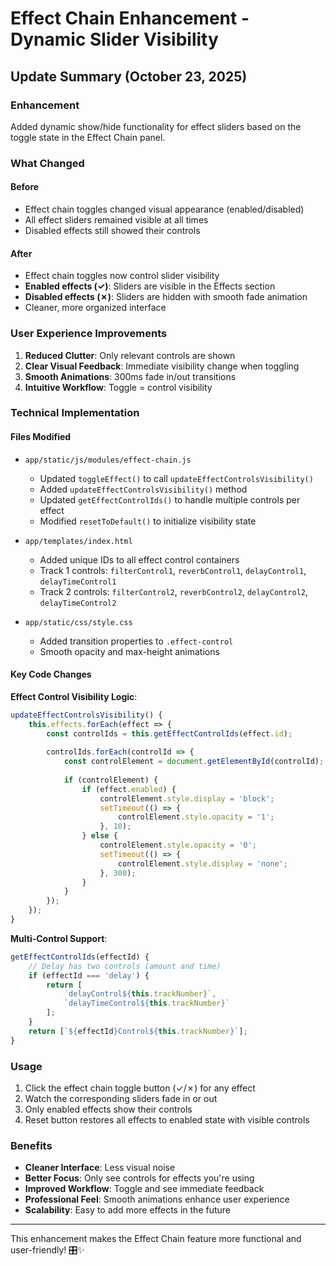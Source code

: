 # Effect Chain Enhancement - Dynamic Slider Visibility

## Update Summary (October 23, 2025)

### Enhancement
Added dynamic show/hide functionality for effect sliders based on the toggle state in the Effect Chain panel.

### What Changed

#### Before
- Effect chain toggles changed visual appearance (enabled/disabled)
- All effect sliders remained visible at all times
- Disabled effects still showed their controls

#### After
- Effect chain toggles now control slider visibility
- **Enabled effects (✓)**: Sliders are visible in the Effects section
- **Disabled effects (✗)**: Sliders are hidden with smooth fade animation
- Cleaner, more organized interface

### User Experience Improvements

1. **Reduced Clutter**: Only relevant controls are shown
2. **Clear Visual Feedback**: Immediate visibility change when toggling
3. **Smooth Animations**: 300ms fade in/out transitions
4. **Intuitive Workflow**: Toggle = control visibility

### Technical Implementation

#### Files Modified
- `app/static/js/modules/effect-chain.js`
  - Updated `toggleEffect()` to call `updateEffectControlsVisibility()`
  - Added `updateEffectControlsVisibility()` method
  - Updated `getEffectControlIds()` to handle multiple controls per effect
  - Modified `resetToDefault()` to initialize visibility state

- `app/templates/index.html`
  - Added unique IDs to all effect control containers
  - Track 1 controls: `filterControl1`, `reverbControl1`, `delayControl1`, `delayTimeControl1`
  - Track 2 controls: `filterControl2`, `reverbControl2`, `delayControl2`, `delayTimeControl2`

- `app/static/css/style.css`
  - Added transition properties to `.effect-control`
  - Smooth opacity and max-height animations

#### Key Code Changes

**Effect Control Visibility Logic**:
```javascript
updateEffectControlsVisibility() {
    this.effects.forEach(effect => {
        const controlIds = this.getEffectControlIds(effect.id);
        
        controlIds.forEach(controlId => {
            const controlElement = document.getElementById(controlId);
            
            if (controlElement) {
                if (effect.enabled) {
                    controlElement.style.display = 'block';
                    setTimeout(() => {
                        controlElement.style.opacity = '1';
                    }, 10);
                } else {
                    controlElement.style.opacity = '0';
                    setTimeout(() => {
                        controlElement.style.display = 'none';
                    }, 300);
                }
            }
        });
    });
}
```

**Multi-Control Support**:
```javascript
getEffectControlIds(effectId) {
    // Delay has two controls (amount and time)
    if (effectId === 'delay') {
        return [
            `delayControl${this.trackNumber}`,
            `delayTimeControl${this.trackNumber}`
        ];
    }
    return [`${effectId}Control${this.trackNumber}`];
}
```

### Usage

1. Click the effect chain toggle button (✓/✗) for any effect
2. Watch the corresponding sliders fade in or out
3. Only enabled effects show their controls
4. Reset button restores all effects to enabled state with visible controls

### Benefits

- **Cleaner Interface**: Less visual noise
- **Better Focus**: Only see controls for effects you're using
- **Improved Workflow**: Toggle and see immediate feedback
- **Professional Feel**: Smooth animations enhance user experience
- **Scalability**: Easy to add more effects in the future

---

This enhancement makes the Effect Chain feature more functional and user-friendly! 🎛️✨
